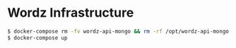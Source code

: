 # Wordz Infrastructure

```sh
$ docker-compose rm -fv wordz-api-mongo && rm -rf /opt/wordz-api-mongo
$ docker-compose up
```